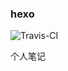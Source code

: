 ### hexo 

![Travis-CI](https://api.travis-ci.org/willon295/willon295.github.io.svg?branch=blog-source)

个人笔记

